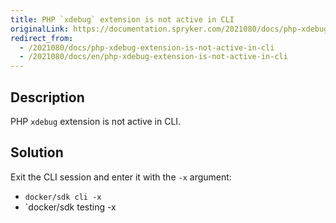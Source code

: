 ```yaml
---
title: PHP `xdebug` extension is not active in CLI
originalLink: https://documentation.spryker.com/2021080/docs/php-xdebug-extension-is-not-active-in-cli
redirect_from:
  - /2021080/docs/php-xdebug-extension-is-not-active-in-cli
  - /2021080/docs/en/php-xdebug-extension-is-not-active-in-cli
---
```


## Description
PHP `xdebug` extension is not active in CLI.

## Solution
Exit the CLI session and enter it with the `-x` argument:
* `docker/sdk cli -x`
* `docker/sdk testing -x
